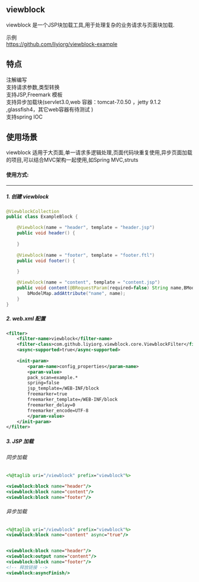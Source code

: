 viewblock
---------

viewblock 是一个JSP块加载工具,用于处理复杂的业务请求与页面块加载.

示例  
https://github.com/liyiorg/viewblock-example

特点
---------
注解编写  
支持请求参数,类型转换  
支持JSP,Freemark 模板  
支持异步加载块(servlet3.0,web 容器：tomcat-7.0.50 ，jetty 9.1.2 ,glassfish4，其它web容器有待测试 )  
支持spring IOC

使用场景
---------
viewblock 适用于大页面,单一请求多逻辑处理,页面代码块重复使用,异步页面加载的项目,可以结合MVC架构一起使用,如Spring MVC,struts

#### 使用方式:
---------
##### 1. 创建 viewblock  
```java
@ViewblockCollection   
public class ExampleBlock {

	@Viewblock(name = "header", template = "header.jsp")
	public void header() {
		
	}
	
	@Viewblock(name = "footer", template = "footer.ftl")
	public void footer() {
		
	}

	@Viewblock(name = "content", template = "content.jsp")
	public void content(@BRequestParam(required=false) String name,BModelMap bModelMap){
		bModelMap.addAttribute("name", name);
	}
}
```
##### 2. web.xml 配置
```xml
<filter>   
	<filter-name>viewblock</filter-name>   
	<filter-class>com.github.liyiorg.viewblock.core.ViewblockFilter</filter-class>  
	<async-supported>true</async-supported>   
	
	<init-param>   
		<param-name>config_properties</param-name>   
		<param-value>  	  		
		pack_scan=example.*    
		spring=false    
		jsp_template=/WEB-INF/block    
		freemarker=true    
		freemarker_template=/WEB-INF/block    
		freemarker_delay=0    
		freemarker_encode=UTF-8    
		</param-value>    
	</init-param>   
</filter>  
```
##### 3. JSP 加载
###### 同步加载

```jsp
<%@taglib uri="/viewblock" prefix="viewblock"%>  

<viewblock:block name="header"/>  
<viewblock:block name="content"/>   
<viewblock:block name="footer"/>  
```

###### 异步加载

```jsp
<%@taglib uri="/viewblock" prefix="viewblock"%>  
<viewblock:block name="content" async="true"/>


<viewblock:block name="header"/>  
<viewblock:output name="content"/>  
<viewblock:block name="footer"/>  
<!-- 释放链接 -->
<viewblock:asyncFinish/>
```
